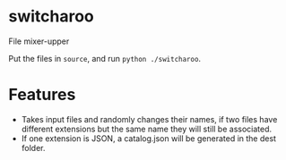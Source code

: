 # switcharoo
File mixer-upper

Put the files in `source`, and run `python ./switcharoo`.

# Features
* Takes input files and randomly changes their names, if two files have different extensions but the same name they will still be associated.
* If one extension is JSON, a catalog.json will be generated in the dest folder.
